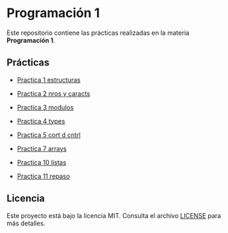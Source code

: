 # Programación 1

Este repositorio contiene las prácticas realizadas en la materia **Programación 1**.

## Prácticas

- [Practica 1 estructuras](Practica%201%20estructuras/)

- [Practica 2 nros y caracts](Practica%202%20nros%20y%20caracts/)

- [Practica 3 modulos](Practica%203%20modulos/)

- [Practica 4 types](Practica%204%20types/)

- [Practica 5 cort d cntrl](Practica%205%20cort%20d%20cntrl/)

- [Practica 7 arrays](Practica%207%20arrays/)

- [Practica 10 listas](Practica%2010%20listas/)

- [Practica 11 repaso](Practica%2011%20repaso/)

## Licencia

Este proyecto está bajo la licencia MIT. Consulta el archivo [LICENSE](LICENSE) para más detalles.